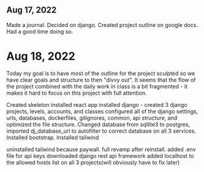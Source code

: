 ## Aug 17, 2022

Made a journal. Decided on django. Created project outline on google docs. Had a good time doing so.

# Aug 18, 2022
Today my goal is to have most of the outline for the project sculpted so we have clear goals and structure to then "divvy out". It seems that the flow of the project combined with the daily work in class is a bit fragmented - it makes it hard to focus on this project with full attention. 

Created skeleton
installed react app
installed django - created 3 django projects, levels, accounts, and classes
configured all of the django settings, urls, databases, dockerfiles, gitignores, common, api structure, and optimized the file structure. 
Changed database from sqllite3 to postgres, imported dj_database_url to autofilter to correct database on all 3 services.
Installed bootstrap. Installed tailwind

uninstalled tailwind because paywall. 
full revamp after reinstall. 
added .env file for api keys
downloaded django rest api framework 
added localhost to the allowed hosts list on all 3 projects(will obviously have to fix later)